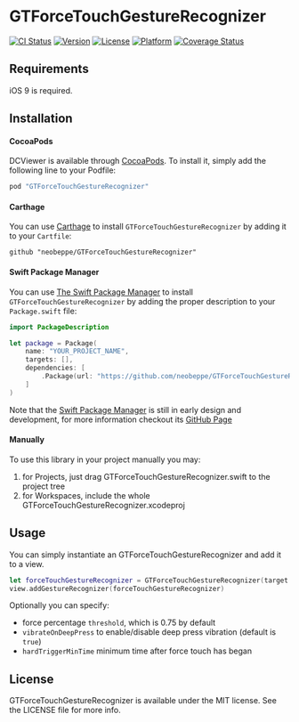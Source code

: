 # GTForceTouchGestureRecognizer

[![CI Status](http://img.shields.io/travis/neobeppe/GTForceTouchGestureRecognizer.svg?style=flat)](https://travis-ci.org/neobeppe/GTForceTouchGestureRecognizer)
[![Version](https://img.shields.io/cocoapods/v/GTForceTouchGestureRecognizer.svg?style=flat)](http://cocoapods.org/pods/GTForceTouchGestureRecognizer)
[![License](https://img.shields.io/cocoapods/l/GTForceTouchGestureRecognizer.svg?style=flat)](http://cocoapods.org/pods/GTForceTouchGestureRecognizer)
[![Platform](https://img.shields.io/cocoapods/p/GTForceTouchGestureRecognizer.svg?style=flat)](http://cocoapods.org/pods/GTForceTouchGestureRecognizer)
[![Coverage Status](https://coveralls.io/repos/github/neobeppe/GTForceTouchGestureRecognizer/badge.svg?branch=master)](https://coveralls.io/github/neobeppe/GTForceTouchGestureRecognizer?branch=master)

## Requirements

iOS 9 is required.

## Installation

#### CocoaPods

DCViewer is available through [CocoaPods](http://cocoapods.org). To install
it, simply add the following line to your Podfile:

```ruby
pod "GTForceTouchGestureRecognizer"
```

#### Carthage

You can use [Carthage](https://github.com/Carthage/Carthage) to install `GTForceTouchGestureRecognizer` by adding it to your `Cartfile`:

```
github "neobeppe/GTForceTouchGestureRecognizer"
```

#### Swift Package Manager

You can use [The Swift Package Manager](https://swift.org/package-manager) to install `GTForceTouchGestureRecognizer` by adding the proper description to your `Package.swift` file:

```swift
import PackageDescription

let package = Package(
    name: "YOUR_PROJECT_NAME",
    targets: [],
    dependencies: [
        .Package(url: "https://github.com/neobeppe/GTForceTouchGestureRecognizer.git"),
    ]
)
```

Note that the [Swift Package Manager](https://swift.org/package-manager) is still in early design and development, for more information checkout its [GitHub Page](https://github.com/apple/swift-package-manager)

#### Manually

To use this library in your project manually you may:

1.  for Projects, just drag GTForceTouchGestureRecognizer.swift to the project tree
2.  for Workspaces, include the whole GTForceTouchGestureRecognizer.xcodeproj

## Usage

You can simply instantiate an GTForceTouchGestureRecognizer and add it to a view.

```swift
let forceTouchGestureRecognizer = GTForceTouchGestureRecognizer(target: self, action: #selector(someFunction:))
view.addGestureRecognizer(forceTouchGestureRecognizer)
```

Optionally you can specify:
*   force percentage `threshold`, which is 0.75 by default
*   `vibrateOnDeepPress` to enable/disable deep press vibration (default is `true`)
*   `hardTriggerMinTime` minimum time after force touch has began

## License

GTForceTouchGestureRecognizer is available under the MIT license. See the LICENSE file for more info.
